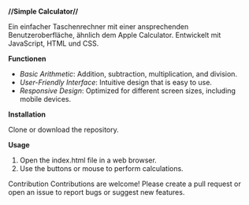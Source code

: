 **//Simple Calculator//**

Ein einfacher Taschenrechner mit einer ansprechenden Benutzeroberfläche, ähnlich dem Apple Calculator. Entwickelt mit JavaScript, HTML und CSS.

**Functionen**
- *Basic Arithmetic*: Addition, subtraction, multiplication, and division.
- *User-Friendly Interface*: Intuitive design that is easy to use.
- *Responsive Design*: Optimized for different screen sizes, including mobile devices.

**Installation**

Clone or download the repository.

**Usage**
1. Open the index.html file in a web browser.
2. Use the buttons or mouse to perform calculations.

Contribution
Contributions are welcome! Please create a pull request or open an issue to report bugs or suggest new features.
